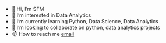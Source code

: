 - 👋 Hi, I’m SFM
- 👀 I’m interested in Data Analytics
- 🌱 I’m currently learning Python, Data Science, Data Analytics
- 💞️ I’m looking to collaborate on python, data analytics projects
- 📫 How to reach me [email](mailto:stevefmanso@gmail.com "email")

<!---
Stevie93/Stevie93 is a ✨ special ✨ repository because its `README.md` (this file) appears on your GitHub profile.
You can click the Preview link to take a look at your changes.
--->
